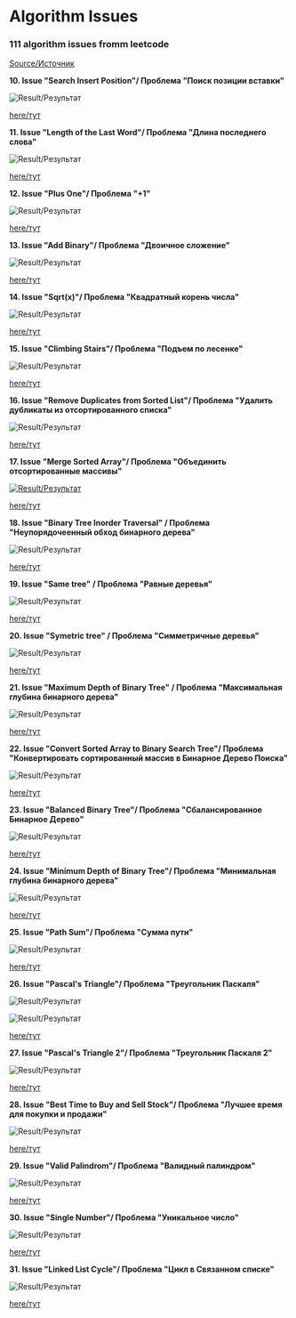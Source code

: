 # Algorithm Issues
### 111 algorithm issues fromm leetcode
[Source/Источник](https://leetcode.com/)

**10. Issue "Search Insert Position"/ Проблема "Поиск позиции вставки"**

![Result/Результат](https://github.com/IvanShalimov/AlgorithmIssuesIS/blob/main/solution%2010/solution10.jpg)

[here/тут](https://github.com/IvanShalimov/AlgorithmIssuesIS/blob/main/solution%2010/solution10.kt)

**11. Issue "Length of the Last Word"/ Проблема "Длина последнего слова"**

![Result/Результат](https://github.com/IvanShalimov/AlgorithmIssuesIS/blob/main/solution%2011/solution11.jpg)

[here/тут](https://github.com/IvanShalimov/AlgorithmIssuesIS/blob/main/solution%2011/solution11.kt)

**12. Issue "Plus One"/ Проблема "+1"**

![Result/Результат](https://github.com/IvanShalimov/AlgorithmIssuesIS/blob/main/solution%2012/solution12.jpg)

[here/тут](https://github.com/IvanShalimov/AlgorithmIssuesIS/blob/main/solution%2012/solution12.kt)

**13. Issue "Add Binary"/ Проблема "Двоичное сложение"**

![Result/Результат](https://github.com/IvanShalimov/AlgorithmIssuesIS/blob/main/solution%2013/solution13.jpg)

[here/тут](https://github.com/IvanShalimov/AlgorithmIssuesIS/blob/main/solution%2013/solution13.kt)

**14. Issue "Sqrt(x)"/ Проблема "Квадратный корень числа"**

![Result/Результат](https://github.com/IvanShalimov/AlgorithmIssuesIS/blob/main/solution%2014/solution14.jpg)

[here/тут](https://github.com/IvanShalimov/AlgorithmIssuesIS/blob/main/solution%2014/solution14.kt)

**15. Issue "Climbing Stairs"/ Проблема "Подъем по лесенке"**

![Result/Результат](https://github.com/IvanShalimov/AlgorithmIssuesIS/blob/main/solution%2015/solution15.jpg)

[here/тут](https://github.com/IvanShalimov/AlgorithmIssuesIS/blob/main/solution%2015/solution15.kt)

**16. Issue "Remove Duplicates from Sorted List"/ Проблема "Удалить дубликаты из отсортированного списка"**

![Result/Результат](https://github.com/IvanShalimov/AlgorithmIssuesIS/blob/main/solution%2016/solution16.jpg)

[here/тут](https://github.com/IvanShalimov/AlgorithmIssuesIS/blob/main/solution%2016/solution16.kt)

**17. Issue "Merge Sorted Array"/ Проблема "Объединить отсортированные массивы"**

[![Result/Результат](https://github.com/IvanShalimov/AlgorithmIssuesIS/blob/main/solution%2017/solution17.jpg)](https://github.com/IvanShalimov/AlgorithmIssuesIS/blob/main/solution%2017/solution17.jpg)

[here/тут](https://github.com/IvanShalimov/AlgorithmIssuesIS/blob/main/solution%2017/solution17.kt)

**18. Issue "Binary Tree Inorder Traversal" / Проблема "Неупорядочеенный обход бинарного дерева"**

![Result/Результат](https://github.com/IvanShalimov/AlgorithmIssuesIS/blob/main/solution%2018/solution18.jpg)

[here/тут](https://github.com/IvanShalimov/AlgorithmIssuesIS/blob/main/solution%2018/solution18.kt)

**19. Issue "Same tree" / Проблема "Равные деревья"**

![Result/Результат](https://github.com/IvanShalimov/AlgorithmIssuesIS/blob/main/solution%2019/solution19.jpg)

[here/тут](https://github.com/IvanShalimov/AlgorithmIssuesIS/blob/main/solution19/solution%2019.kt)

**20. Issue "Symetric tree" / Проблема "Симметричные деревья"**

![Result/Результат](https://github.com/IvanShalimov/AlgorithmIssuesIS/blob/main/solution%2020/solution20.jpg)

[here/тут](https://github.com/IvanShalimov/AlgorithmIssuesIS/blob/main/solution%2020/solution20.kt)

**21. Issue "Maximum Depth of Binary Tree" / Проблема "Максимальная глубина бинарного дерева"**

![Result/Результат](https://github.com/IvanShalimov/AlgorithmIssuesIS/blob/main/solution%2021/solution21.jpg)

[here/тут](https://github.com/IvanShalimov/AlgorithmIssuesIS/blob/main/solution%2021/solution21.kt)

**22. Issue "Convert Sorted Array to Binary Search Tree"/ Проблема "Конвертировать сортированный массив в Бинарное Дерево Поиска"**

![Result/Результат](https://github.com/IvanShalimov/AlgorithmIssuesIS/blob/main/solution%2022/solution22.jpg)

[here/тут](https://github.com/IvanShalimov/AlgorithmIssuesIS/blob/main/solution%2022/solution22.kt)

**23. Issue "Balanced Binary Tree"/ Проблема "Сбалансированное Бинарное Дерево"**

![Result/Результат](https://github.com/IvanShalimov/AlgorithmIssuesIS/blob/main/solution%2023/solution23.jpg)

[here/тут](https://github.com/IvanShalimov/AlgorithmIssuesIS/blob/main/solution%2023/solution23.kt)

**24. Issue "Minimum Depth of Binary Tree"/ Проблема "Минимальная глубина бинарного дерева"**

![Result/Результат](https://github.com/IvanShalimov/AlgorithmIssuesIS/blob/main/solution%2024/solution24.jpg)

[here/тут](https://github.com/IvanShalimov/AlgorithmIssuesIS/blob/main/solution%2024/solution24.kt)

**25. Issue "Path Sum"/ Проблема "Сумма пути"**

![Result/Результат](https://github.com/IvanShalimov/AlgorithmIssuesIS/blob/main/solution%2025/solution25.jpg)

[here/тут](https://github.com/IvanShalimov/AlgorithmIssuesIS/blob/main/solution%2025/solution25.kt)

**26. Issue "Pascal's Triangle"/ Проблема "Треугольник Паскаля"**

![Result/Результат](https://github.com/IvanShalimov/AlgorithmIssuesIS/blob/main/solution%2026/solution26.jpg)

![Result/Результат](https://github.com/IvanShalimov/AlgorithmIssuesIS/blob/main/solution%2026/pascaltriangle.gif)

[here/тут](https://github.com/IvanShalimov/AlgorithmIssuesIS/blob/main/solution%2026/solution26.kt)

**27. Issue "Pascal's Triangle 2"/ Проблема "Треугольник Паскаля 2"**

![Result/Результат](https://github.com/IvanShalimov/AlgorithmIssuesIS/blob/main/solution%2027/solution27.jpg)

[here/тут](https://github.com/IvanShalimov/AlgorithmIssuesIS/blob/main/solution%2027/solution27.kt)

**28. Issue "Best Time to Buy and Sell Stock"/ Проблема "Лучшее время для покупки и продажи"**

![Result/Результат](https://github.com/IvanShalimov/AlgorithmIssuesIS/blob/main/solution%2028/solution28.jpg)

[here/тут](https://github.com/IvanShalimov/AlgorithmIssuesIS/blob/main/solution%2028/solution28.kt)

**29. Issue "Valid Palindrom"/ Проблема "Валидный палиндром"**

![Result/Результат](https://github.com/IvanShalimov/AlgorithmIssuesIS/blob/main/solution%2029/solution29.jpg)

[here/тут](https://github.com/IvanShalimov/AlgorithmIssuesIS/blob/main/solution%2029/solution29.kt)

**30. Issue "Single Number"/ Проблема "Уникальное число"**

![Result/Результат](https://github.com/IvanShalimov/AlgorithmIssuesIS/blob/main/solution%2030/solution30.jpg)

[here/тут](https://github.com/IvanShalimov/AlgorithmIssuesIS/blob/main/solution%2030/solution30.kt)

**31. Issue "Linked List Cycle"/ Проблема "Цикл в Связанном списке"**

![Result/Результат](https://github.com/IvanShalimov/AlgorithmIssuesIS/blob/main/solution%2031/solution31.jpg)

[here/тут](https://github.com/IvanShalimov/AlgorithmIssuesIS/blob/main/solution%2031/solution31.kt)
